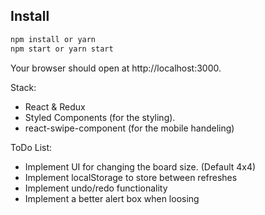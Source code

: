 ## Install

```bash
npm install or yarn
npm start or yarn start
```



Your browser should open at http://localhost:3000.

Stack:
  - React & Redux
  - Styled Components (for the styling).
  - react-swipe-component (for the mobile handeling)


ToDo List:
- Implement UI for changing the board size. (Default 4x4)
- Implement localStorage to store between refreshes
- Implement undo/redo functionality
- Implement a better alert box when loosing

